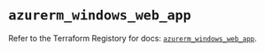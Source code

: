 # `azurerm_windows_web_app`

Refer to the Terraform Registory for docs: [`azurerm_windows_web_app`](https://registry.terraform.io/providers/hashicorp/azurerm/3.82.0/docs/resources/windows_web_app).
